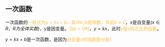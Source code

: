 ## 一次函数

一次函数的<font color="#FDBC40">一般式为$y=kx+b$，其中$k,b$是常数，并且$k \neq 0$</font>，$x$是自变量$(x \in R，R为全体实数)$，$y$是因变量。<font color="#FDBC40">当$b=0$时</font>，$y=kx$，此时<font color="#FDBC40">$y$是$x$的正比例函数</font>。

$y=kx+b$是一次函数，是因为<font color="#FDBC40">自变量$x$的指数部分是1</font>

